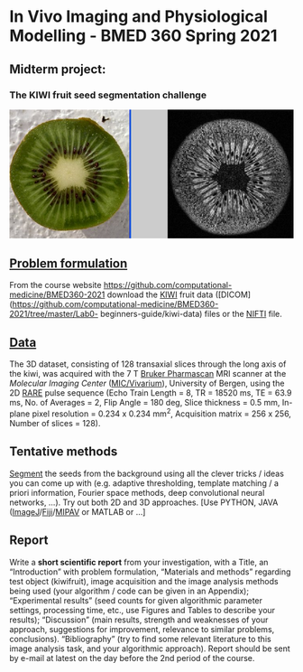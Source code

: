 # In Vivo Imaging and Physiological Modelling - BMED 360 Spring 2021


## Midterm project:

### The KIWI fruit seed segmentation challenge

![problem](./assets/photo_mri_kiwi_20050219.jpg)


## [Problem formulation](https://docs.google.com/presentation/d/1B_E-Pcwfvj3hgG2o02vsxmez_Bm6x72uI5tzIu0dymU/edit?usp=sharing)

From the course website [https://github\.com/computational\-medicine/BMED360\-2021](https://github.com/computational-medicine/BMED360-2021)
download the [KIWI](http://en.wikipedia.org/wiki/Kiwi_(fruit)) fruit data \([DICOM](https://github.com/computational-medicine/BMED360-2021/tree/master/Lab0- beginners-guide/kiwi-data) files or the [NIFTI](https://github.com/computational-medicine/BMED360-2021/tree/master/midterm-project/data) file.

## [Data](https://github.com/computational-medicine/BMED360-2020/tree/master/midterm-project/data)

The 3D dataset, consisting of 128 transaxial slices through the long axis of
the kiwi, was acquired with the 7 T [Bruker Pharmascan](https://www.bruker.com/en/products-and-solutions/preclinical-imaging/mri/pharmascan-new.html) MRI scanner at the *Molecular Imaging Center* ([MIC/Vivarium](https://wikihost.uib.no/mriwiki/index.php/Main_Page)), University of Bergen, using the 2D [RARE](http://www.mr-tip.com/serv1.php?type=seq&sub=12) pulse sequence
(Echo Train Length = 8, TR = 18520 ms, TE = 63.9 ms, No. of Averages = 2,
Flip Angle = 180 deg, Slice thickness = 0.5 mm, In-plane pixel resolution =
0.234 x 0.234 mm$^2$,  Acquisition matrix = 256 x 256, Number of slices = 128).

## Tentative methods
[Segment](https://en.wikipedia.org/wiki/Image_segmentation) the seeds from the background using all the clever tricks / ideas
you can come up with (e.g. adaptive thresholding, template matching /
a priori information, Fourier space methods, deep convolutional neural networks, …).
Try out both 2D and 3D approaches.   [Use PYTHON, JAVA ([ImageJ](https://imagej.net/Welcome)/[Fiji](https://imagej.net/Fiji)/[MIPAV](https://mipav.cit.nih.gov) or MATLAB or …]

## Report
Write a **short scientific report** from your investigation, with a Title, an
“Introduction” with problem formulation, “Materials and methods” regarding
test object (kiwifruit), image acquisition and the image analysis methods
being used (your algorithm / code can be given in an Appendix);
“Experimental results” (seed counts for given algorithmic parameter settings, 
processing time, etc., use Figures and Tables to describe your results); 
“Discussion” (main results, strength and weaknesses of your approach,
suggestions for improvement, relevance to similar problems, conclusions).
“Bibliography” (try to find some relevant literature to this image analysis
task, and your algorithmic approach). Report should be sent by e-mail at
latest on the day before the 2nd period of the course.


